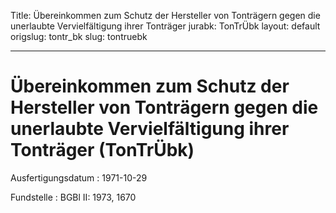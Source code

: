 Title: Übereinkommen zum Schutz der Hersteller von Tonträgern gegen die unerlaubte
  Vervielfältigung ihrer Tonträger
jurabk: TonTrÜbk
layout: default
origslug: tontr_bk
slug: tontruebk

---

# Übereinkommen zum Schutz der Hersteller von Tonträgern gegen die unerlaubte Vervielfältigung ihrer Tonträger (TonTrÜbk)

Ausfertigungsdatum
:   1971-10-29

Fundstelle
:   BGBl II: 1973, 1670

